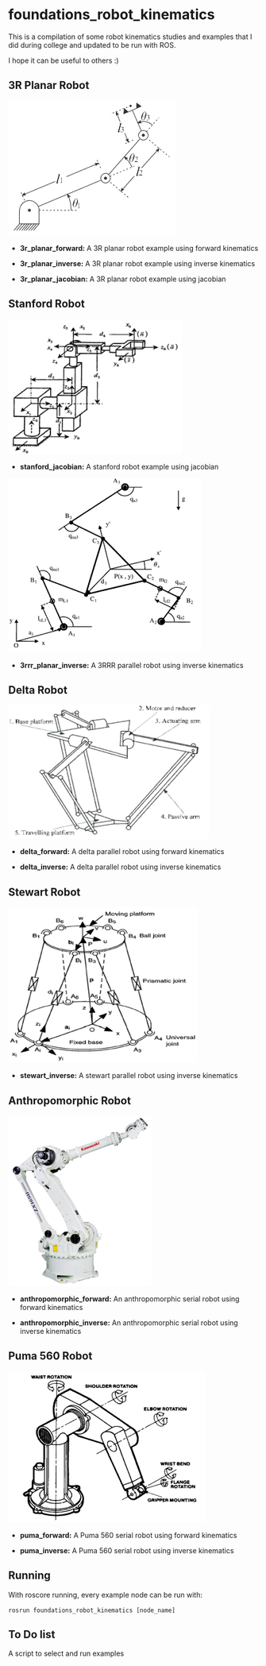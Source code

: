 # foundations_robot_kinematics

This is a compilation of some robot kinematics studies and examples that I did during college and updated to be run with ROS.

I hope it can be useful to others :)

## 3R Planar Robot

![3r](.image/3r.png)

* **3r_planar_forward:** A 3R planar robot example using forward kinematics

* **3r_planar_inverse:** A 3R planar robot example using inverse kinematics

* **3r_planar_jacobian:** A 3R planar robot example using jacobian

## Stanford Robot

![stanford](.image/stanford.png)

* **stanford_jacobian:** A stanford robot example using jacobian

![3rrr](.image/3rrr.png)

* **3rrr_planar_inverse:** A 3RRR parallel robot using inverse kinematics

## Delta Robot

![delta](.image/delta.png)

* **delta_forward:** A delta parallel robot using forward kinematics

* **delta_inverse:** A delta parallel robot using inverse kinematics

## Stewart Robot

![stewart](.image/stewart.png)

* **stewart_inverse:** A stewart parallel robot using inverse kinematics

## Anthropomorphic Robot

![anthropomorphic](.image/anthropomorphic.png)

* **anthropomorphic_forward:** An anthropomorphic serial robot using forward kinematics

* **anthropomorphic_inverse:** An anthropomorphic serial robot using inverse kinematics

## Puma 560 Robot

![puma](.image/puma.png)

* **puma_forward:** A Puma 560 serial robot using forward kinematics

* **puma_inverse:** A Puma 560 serial robot using inverse kinematics

## Running

With roscore running, every example node can be run with:

    rosrun foundations_robot_kinematics [node_name]

## To Do list

A script to select and run examples